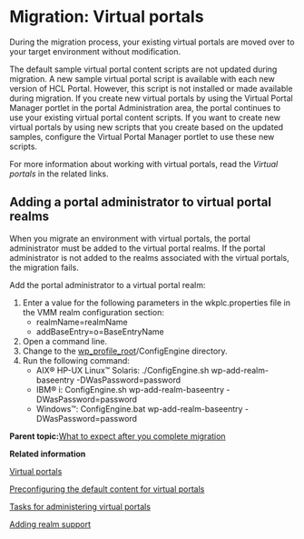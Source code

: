 # Migration: Virtual portals

During the migration process, your existing virtual portals are moved over to your target environment without modification.

The default sample virtual portal content scripts are not updated during migration. A new sample virtual portal script is available with each new version of HCL Portal. However, this script is not installed or made available during migration. If you create new virtual portals by using the Virtual Portal Manager portlet in the portal Administration area, the portal continues to use your existing virtual portal content scripts. If you want to create new virtual portals by using new scripts that you create based on the updated samples, configure the Virtual Portal Manager portlet to use these new scripts.

For more information about working with virtual portals, read the *Virtual portals* in the related links.

## Adding a portal administrator to virtual portal realms

When you migrate an environment with virtual portals, the portal administrator must be added to the virtual portal realms. If the portal administrator is not added to the realms associated with the virtual portals, the migration fails.

Add the portal administrator to a virtual portal realm:

1.  Enter a value for the following parameters in the wkplc.properties file in the VMM realm configuration section:
    -   realmName=realmName
    -   addBaseEntry=o=BaseEntryName
2.  Open a command line.
3.  Change to the [wp\_profile\_root](../reference/wpsdirstr.md#wp_profile_root)/ConfigEngine directory.
4.  Run the following command:
    -   AIX® HP-UX Linux™ Solaris: ./ConfigEngine.sh wp-add-realm-baseentry -DWasPassword=password
    -   IBM® i: ConfigEngine.sh wp-add-realm-baseentry -DWasPassword=password
    -   Windows™: ConfigEngine.bat wp-add-realm-baseentry -DWasPassword=password

**Parent topic:**[What to expect after you complete migration](../migrate/mig_plan_expectations.md)

**Related information**  


[Virtual portals](../admin-system/ad_vp.md)

[Preconfiguring the default content for virtual portals](../admin-system/advp_precfg_content.md)

[Tasks for administering virtual portals](../admin-system/advptsk.md)

[Adding realm support](../security/cfg_realm.md)

